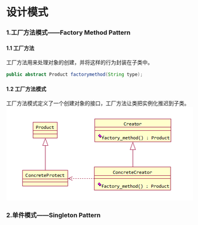 # 设计模式

### 1.工厂方法模式——Factory Method Pattern

#### 1.1 工厂方法

工厂方法用来处理对象的创建，并将这样的行为封装在子类中。

```java
public abstract Product factorymethod(String type);
```

#### 1.2 工厂方法模式

工厂方法模式定义了一个创建对象的接口，工厂方法让类把实例化推迟到子类。  
![](/images/工厂方法模式.png)

### 2.单件模式——Singleton Pattern



